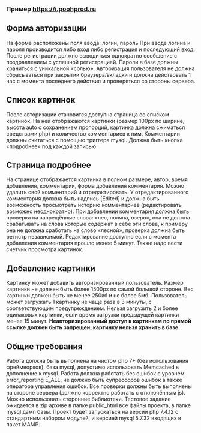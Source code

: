 ### Пример https://i.poohprod.ru

## Форма авторизации

На форме расположены поля ввода: логин, пароль
При вводе логина и пароля производится либо вход либо регистрация и
последующий вход.
После регистрации должно выводиться однократно сообщение с поздравлением с
успешной регистрацией.
Пароли в базе должны храниться с уникальной «солью».
Авторизация пользователя не должна сбрасываться при закрытии
браузера/вкладки и должна действовать 1 час с момента последнего действия и
проверяться со стороны сервера.

## Список картинок

После авторизации становится доступна страница со списком картинок. На ней
отображаются картинки (размер 100px по ширине, высота auto с сохранением
пропорций, картинка должна сжиматься средствами php) и количество
комментариев к ним.
Комментарии должны считаться с помощью триггера mysql.
Должна быть кнопка «подробнее» под каждой записью.

## Страница подробнее

На странице отображается картинка в полном размере, автор, время добавления,
комментарии, форма добавления комментария.
Можно удалить свой комментарий и отредактировать. У отредактированного
комментария должна быть надпись [Edited] и должна быть возможность
просмотреть историю комментариев (редактировать возможно неоднократно).
При добавлении комментария должна быть проверка на запрещённые слова: «лес,
поляна, озеро», она не должна срабатывать на слова которые содержат в себе эти
слова, к примеру она не должна сработать на слово «лесной», проверка должна
быть регистр независимой.
Редактирование доступно если с момента добавления комментария прошло менее
5 минут.
Также надо вести счетчик просмотра картинок.

## Добавление картинки

Картинку может добавить авторизированный пользователь.
Размер картинки не должен быть более 1500px по самой большой стороне.
Вес картинки должен быть не менее 250кб и не более 5мб.
Пользователь может загружать 1 картинку не чаще раза в 3 минуты, с
соответствующим предупреждением.
Нельзя загрузить 2 и более одинаковых картинки, если время загрузки
предыдущей картинки менее 15 минут.
**Неавторизированный доступ к картинкам по прямой ссылке должен быть**
**запрещен, картинку нельзя хранить в базе.**

## Общие требования

Работа должна быть выполнена на чистом php 7+ (без использования
фреймворков), база mysql, допустимо использовать Memcached в дополнение к
mysql.
Работа должна работать без ошибок с уровнем error_reporting E_ALL, не должно
быть супрессоров ошибок а также оператора управления ошибок.
Все проверки должны быть выполнены на стороне сервера (должно корректно
работать с отключённым js).
Можно использовать сторонние библиотеки.
Тестовое задание ожидается в zip архиве в папке public_html все файлы проекта, в
папке mysql дамп базы.
Проект будет запускаться на версии php 7.4.12 с стандартным набором модулей, и
версией mysql 5.7.32 входящих в пакет MAMP.